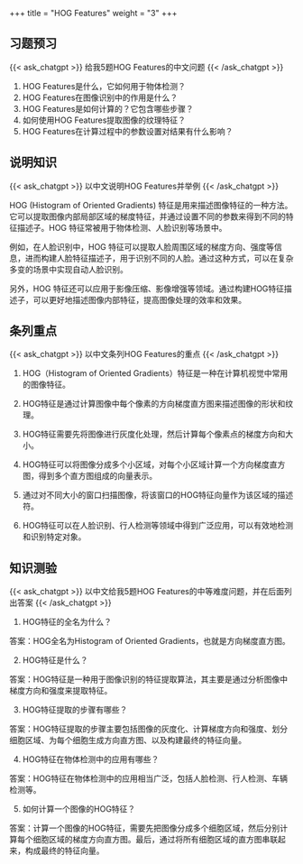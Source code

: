 +++
title = "HOG Features"
weight = "3"
+++
## 习题预习
{{< ask_chatgpt >}}
给我5题HOG Features的中文问题
{{< /ask_chatgpt >}}

1. HOG Features是什么，它如何用于物体检测？
2. HOG Features在图像识别中的作用是什么？
3. HOG Features是如何计算的？它包含哪些步骤？
4. 如何使用HOG Features提取图像的纹理特征？
5. HOG Features在计算过程中的参数设置对结果有什么影响？   

## 说明知识
{{< ask_chatgpt >}}
以中文说明HOG Features并举例
{{< /ask_chatgpt >}}

HOG (Histogram of Oriented Gradients) 特征是用来描述图像特征的一种方法。它可以提取图像内部局部区域的梯度特征，并通过设置不同的参数来得到不同的特征描述子。HOG 特征常被用于物体检测、人脸识别等场景中。

例如，在人脸识别中，HOG 特征可以提取人脸周围区域的梯度方向、强度等信息，进而构建人脸特征描述子，用于识别不同的人脸。通过这种方式，可以在复杂多变的场景中实现自动人脸识别。

另外，HOG 特征还可以应用于影像压缩、影像增强等领域。通过构建HOG特征描述子，可以更好地描述图像内部特征，提高图像处理的效率和效果。   

## 条列重点
{{< ask_chatgpt >}}
以中文条列HOG Features的重点
{{< /ask_chatgpt >}}

1. HOG（Histogram of Oriented Gradients）特征是一种在计算机视觉中常用的图像特征。

2. HOG特征是通过计算图像中每个像素的方向梯度直方图来描述图像的形状和纹理。

3. HOG特征需要先将图像进行灰度化处理，然后计算每个像素点的梯度方向和大小。

4. HOG特征可以将图像分成多个小区域，对每个小区域计算一个方向梯度直方图，得到多个直方图组成的向量表示。

5. 通过对不同大小的窗口扫描图像，将该窗口的HOG特征向量作为该区域的描述符。

6. HOG特征可以在人脸识别、行人检测等领域中得到广泛应用，可以有效地检测和识别特定对象。   

## 知识测验
{{< ask_chatgpt >}}
以中文给我5题HOG Features的中等难度问题，并在后面列出答案
{{< /ask_chatgpt >}}

1. HOG特征的全名为什么？

答案：HOG全名为Histogram of Oriented Gradients，也就是方向梯度直方图。

2. HOG特征是什么？

答案：HOG特征是一种用于图像识别的特征提取算法，其主要是通过分析图像中梯度方向和强度来提取特征。

3. HOG特征提取的步骤有哪些？

答案：HOG特征提取的步骤主要包括图像的灰度化、计算梯度方向和强度、划分细胞区域、为每个细胞生成方向直方图、以及构建最终的特征向量。

4. HOG特征在物体检测中的应用有哪些？

答案：HOG特征在物体检测中的应用相当广泛，包括人脸检测、行人检测、车辆检测等。

5. 如何计算一个图像的HOG特征？

答案：计算一个图像的HOG特征，需要先把图像分成多个细胞区域，然后分别计算每个细胞区域的梯度方向直方图。最后，通过将所有细胞区域的直方图串联起来，构成最终的特征向量。   

